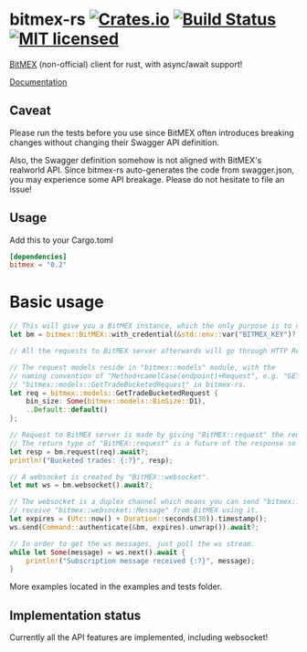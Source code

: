 # bitmex-rs [![Crates.io](https://img.shields.io/crates/v/bitmex.svg)](https://crates.io/crates/bitmex) [![Build Status](https://travis-ci.org/dovahcrow/bitmex-rs.png?branch=master)](https://travis-ci.org/dovahcrow/bitmex-rs) [![MIT licensed](https://img.shields.io/badge/License-MIT-blue.svg)](./LICENSE)

[BitMEX](https://www.bitmex.com/app/apiOverview) (non-official) client for rust, with async/await support!

[Documentation](https://docs.rs/crate/bitmex)

## Caveat

Please run the tests before you use since BitMEX often introduces breaking changes without
changing their Swagger API definition.

Also, the Swagger definition somehow is not aligned with BitMEX's realworld API. Since bitmex-rs
auto-generates the code from swagger.json, you may experience some API breakage. Please do not 
hesitate to file an issue!

## Usage

Add this to your Cargo.toml

```toml
[dependencies]
bitmex = "0.2"
```

# Basic usage

```rust
// This will give you a BitMEX instance, which the only purpose is to create connection.
let bm = bitmex::BitMEX::with_credential(&std::env::var("BITMEX_KEY")?, &std::env::var("BITMEX_SECRET")?);

// All the requests to BitMEX server afterwards will go through HTTP Restful API.

// The request models reside in "bitmex::models" module, with the
// naming convention of "Method+camelCase(endpoint)+Request", e.g. "GET /trade/bucketed" would be
// "bitmex::models::GetTradeBucketedRequest" in bitmex-rs.
let req = bitmex::models::GetTradeBucketedRequest {
    bin_size: Some(bitmex::models::BinSize::D1),
    ..Default::default()
};

// Request to BitMEX server is made by giving "BitMEX::request" the request object.
// The return type of "BitMEX::request" is a future of the response so that you can await on it.
let resp = bm.request(req).await?;
println!("Bucketed trades: {:?}", resp);  

// A websocket is created by "BitMEX::websocket".
let mut ws = bm.websocket().await?;

// The websocket is a duplex channel which means you can send "bitmex::websocket::Command" to BitMEX and 
// receive "bitmex::websocket::Message" from BitMEX using it.
let expires = (Utc::now() + Duration::seconds(30)).timestamp();
ws.send(Command::authenticate(&bm, expires).unwrap()).await?;

// In order to get the ws messages, just poll the ws stream.
while let Some(message) = ws.next().await {
    println!("Subscription message received {:?}", message);
}

```

More examples located in the examples and tests folder.

## Implementation status

Currently all the API features are implemented, including websocket! 
